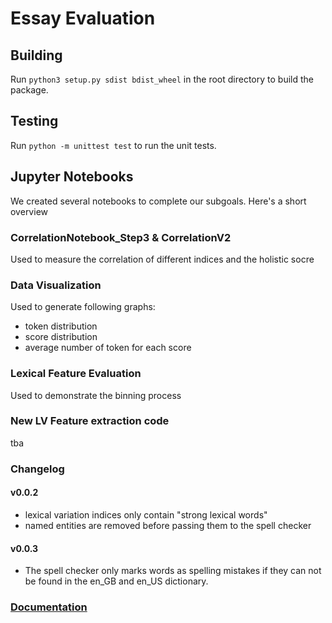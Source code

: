 # Essay Evaluation

## Building
Run ```python3 setup.py sdist bdist_wheel``` in the root directory to build the package.

## Testing
Run ```python -m unittest test``` to run the unit tests.
## Jupyter Notebooks
We created several notebooks to complete our subgoals. Here's a short overview

### CorrelationNotebook_Step3 & CorrelationV2
Used to measure the correlation of different indices and the holistic socre

### Data Visualization
Used to generate following graphs:
- token distribution
- score distribution
- average number of token for each score

### Lexical Feature Evaluation
Used to demonstrate the binning process

### New LV Feature extraction code
tba


### Changelog

#### v0.0.2
- lexical variation indices only contain "strong lexical words"
- named entities are removed before passing them to the spell checker

#### v0.0.3
- The spell checker only marks words as spelling mistakes if they can not be found in the en_GB and en_US dictionary. 

### [Documentation](https://home.in.tum.de/~klimek/essayevaluation/)